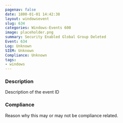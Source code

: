 ```yaml
---
pagenav: false
date: 1800-01-01 14:42:38
layout: windowsevent
slug: 634
categories: Windows-Events 600
image: placeholder.png
summary: Security Enabled Global Group Deleted
Event: 634
Log: Unknown
SIEM: Unknown
Compliance: Unknown
tags:
- windows
---
```


### Description

Description of the event ID

### Compliance

Reason why this may or may not be compliance related.
